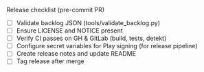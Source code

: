 Release checklist (pre-commit PR)

- [ ] Validate backlog JSON (tools/validate_backlog.py)
- [ ] Ensure LICENSE and NOTICE present
- [ ] Verify CI passes on GH & GitLab (build, tests, detekt)
- [ ] Configure secret variables for Play signing (for release pipeline)
- [ ] Create release notes and update README
- [ ] Tag release after merge
